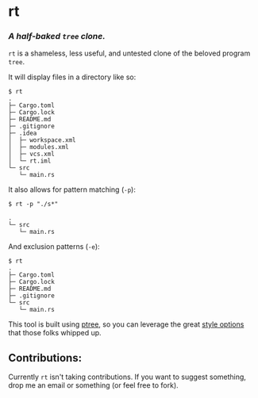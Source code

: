 # rt
### _A half-baked `tree` clone._

`rt` is a shameless, less useful, and untested clone
of the beloved program `tree`. 

It will display files in a directory like so:

```text
$ rt
.
├─ Cargo.toml
├─ Cargo.lock
├─ README.md
├─ .gitignore
├─ .idea
│  ├─ workspace.xml
│  ├─ modules.xml
│  ├─ vcs.xml
│  └─ rt.iml
└─ src
   └─ main.rs
```

It also allows for pattern matching (`-p`):
```text
$ rt -p "./s*"                 

.
└─ src
   └─ main.rs
```


And exclusion patterns (`-e`):
```text
$ rt
.
├─ Cargo.toml
├─ Cargo.lock
├─ README.md
├─ .gitignore
└─ src
   └─ main.rs
```

This tool is built using [ptree](https://docs.rs/ptree/latest/ptree/), 
so you can leverage the great [style options](https://docs.rs/ptree/latest/ptree/print_config/struct.PrintConfig.html) 
that those folks whipped up.

## Contributions:
Currently `rt` isn't taking contributions. If you want to suggest 
something, drop me an email or something (or feel free to fork).
